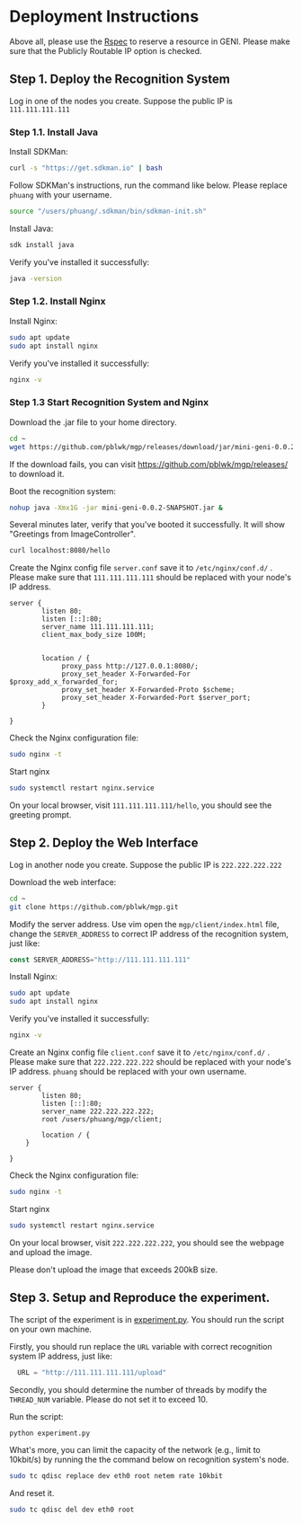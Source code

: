 # Deployment Instructions

Above all, please use the [Rspec](config/Rspec) to reserve a resource in GENI. Please make sure that the Publicly Routable IP option is checked. 

## Step 1. Deploy the Recognition System

Log in one of the nodes you create. Suppose the public IP is `111.111.111.111`

### Step 1.1. Install Java

Install SDKMan: 

```bash
curl -s "https://get.sdkman.io" | bash
```

Follow SDKMan's instructions, run the command like below. Please replace `phuang` with your username.

```bash
source "/users/phuang/.sdkman/bin/sdkman-init.sh"
```

Install Java:

```bash
sdk install java
```
Verify you've installed it successfully:

```bash
java -version
```

### Step 1.2. Install Nginx

Install Nginx:

```bash
sudo apt update
sudo apt install nginx
```

Verify you've installed it successfully: 

```bash
nginx -v
```

### Step 1.3 Start Recognition System and Nginx

Download the .jar file to your home directory. 

```bash
cd ~
wget https://github.com/pblwk/mgp/releases/download/jar/mini-geni-0.0.2-SNAPSHOT.jar
```

If the download fails, you can visit https://github.com/pblwk/mgp/releases/ to download it. 

Boot the recognition system:

```bash
nohup java -Xmx1G -jar mini-geni-0.0.2-SNAPSHOT.jar &
```

Several minutes later, verify that you've booted it successfully. It will show "Greetings from  ImageController". 

```bash
curl localhost:8080/hello
```

Create the Nginx config file `server.conf` save it to `/etc/nginx/conf.d/` . Please make sure that `111.111.111.111`  should be replaced with your node's IP address.

```nginx
server {
        listen 80;
        listen [::]:80;
        server_name 111.111.111.111;
        client_max_body_size 100M;


        location / {
             proxy_pass http://127.0.0.1:8080/;
             proxy_set_header X-Forwarded-For $proxy_add_x_forwarded_for;
             proxy_set_header X-Forwarded-Proto $scheme;
             proxy_set_header X-Forwarded-Port $server_port;
        }

}
```

Check the Nginx configuration file:

```bash
sudo nginx -t
```

Start nginx

```bash
sudo systemctl restart nginx.service
```

On your local browser, visit `111.111.111.111/hello`, you should see the greeting prompt. 

## Step 2. Deploy the Web Interface

Log in another node you create. Suppose the public IP is `222.222.222.222`

Download the web interface:

```bash
cd ~
git clone https://github.com/pblwk/mgp.git
```

Modify the server address. Use vim open the `mgp/client/index.html` file, change the `SERVER_ADDRESS`  to correct IP address of the recognition system, just like: 

```javascript
const SERVER_ADDRESS="http://111.111.111.111"
```

Install Nginx:

```bash
sudo apt update
sudo apt install nginx
```

Verify you've installed it successfully: 

```bash
nginx -v
```

Create an Nginx config file `client.conf` save it to `/etc/nginx/conf.d/` . Please make sure that `222.222.222.222`  should be replaced with your node's IP address. `phuang` should be replaced with your own username. 

```nginx
server {
        listen 80;
        listen [::]:80;
        server_name 222.222.222.222;
        root /users/phuang/mgp/client;

        location / {
	}

}
```



Check the Nginx configuration file:

```bash
sudo nginx -t
```

Start nginx

```bash
sudo systemctl restart nginx.service
```

On your local browser, visit `222.222.222.222`, you should see the webpage and upload the image. 

Please don't upload the image that exceeds 200kB size. 

## Step 3. Setup and Reproduce the experiment.

The script of the experiment is in [experiment.py](experiment/experiment.py). You should run the script on your own machine.

Firstly, you should run replace the `URL` variable with correct recognition system IP address, just like:

```Python
  URL = "http://111.111.111.111/upload"
```

Secondly, you should determine the number of threads by modify the `THREAD_NUM` variable. Please do not set it to exceed 10.

Run the script:

```bash
python experiment.py
```

What's more, you can limit the capacity of the network (e.g., limit to 10kbit/s) by running the the command below on recognition system's node. 

```bash
sudo tc qdisc replace dev eth0 root netem rate 10kbit 
```

And reset it. 

```bash
sudo tc qdisc del dev eth0 root
```









